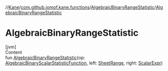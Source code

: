 //[Kane](../../index.md)/[com.github.jomof.kane.functions](../index.md)/[AlgebraicBinaryRangeStatistic](index.md)/[AlgebraicBinaryRangeStatistic](-algebraic-binary-range-statistic.md)



# AlgebraicBinaryRangeStatistic  
[jvm]  
Content  
fun [AlgebraicBinaryRangeStatistic](-algebraic-binary-range-statistic.md)(op: [AlgebraicBinaryScalarStatisticFunction](../-algebraic-binary-scalar-statistic-function/index.md), left: [SheetRange](../../com.github.jomof.kane.impl.sheet/-sheet-range/index.md), right: [ScalarExpr](../../com.github.jomof.kane.impl/-scalar-expr/index.md))  



